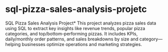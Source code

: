 # sql-pizza-sales-analysis-projetc
SQL Pizza Sales Analysis Project*    This project analyzes pizza sales data using SQL to extract key insights like revenue trends, popular pizza categories, and top/bottom-performing pizzas. It includes KPIs, daily/monthly order patterns, and sales breakdowns by size and category—helping businesses optimize operations and marketing strategies. 
